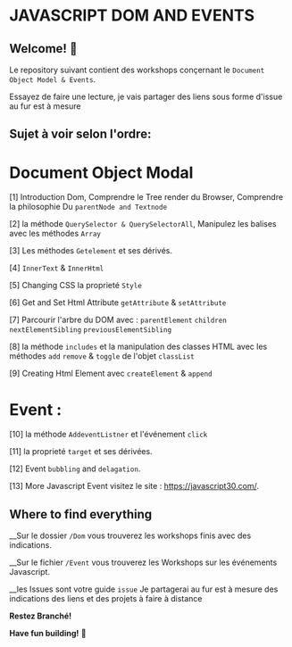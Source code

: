 # JAVASCRIPT DOM AND EVENTS

## Welcome! 👋

Le repository suivant contient des workshops conçernant le `Document Object Model & Events`. 

Essayez de faire une lecture, je vais partager des liens sous forme d'issue au fur est à mesure 


## Sujet à voir selon l'ordre:

# Document Object Modal  

[1] Introduction Dom, Comprendre le Tree render du Browser, Comprendre la philosophie Du `parentNode and Textnode`

[2]  la méthode `QuerySelector & QuerySelectorAll`, Manipulez les balises avec les méthodes `Array`

[3]  Les méthodes `Getelement` et ses dérivés. 

[4] `InnerText` &  `InnerHtml`

[5] Changing CSS la proprieté `Style`

[6] Get and Set Html Attribute `getAttribute` & `setAttribute`

[7] Parcourir l'arbre du DOM avec : `parentElement` `children` `nextElementSibling` `previousElementSibling`

[8] la méthode `includes` et la manipulation des classes HTML avec les méthodes `add`  `remove` & `toggle` de 
l'objet  `classList`

[9] Creating Html Element avec `createElement` & `append`


# Event :  

[10] la méthode `AddeventListner` et l'événement `click`

[11] la proprieté `target` et ses dérivées.

[12] Event `bubbling` and `delagation`.

[13] More Javascript Event visitez le site : https://javascript30.com/.



## Where to find everything 

 __Sur le dossier `/Dom` vous trouverez les workshops finis avec des indications.

 __Sur le fichier `/Event` vous trouverez les Workshops sur les événements Javascript.

 __les Issues sont votre guide `issue` Je partagerai au fur est à mesure des indications des liens et des projets à faire à distance

 **Restez Branché!**

**Have fun building!** 🚀

